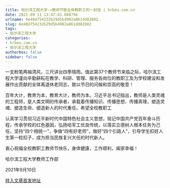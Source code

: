 ```yaml
---
title: 哈尔滨工程大学->教师节致全体教职工的一封信 | hrbeu.com.cn
date: 2021-09-11 13:47:41.088796
urlname: 6e48d754232b29d5b4902a861dd82802
slug: 6e48d754232b29d5b4902a861dd82802
tags: 
- 哈尔滨工程大学
categories:
- hrbeu.com.cn
- 哈尔滨工程大学
authorbox: false
sidebar: false
---
```

一支粉笔两袖清风，三尺讲台四季晴雨。值此第37个教师节来临之际，哈尔滨工程大学谨向辛勤耕耘在教学、科研、管理、服务各岗位的教职工及为学校建设和发展作出贡献的全体离退休老同志，致以节日的问候和崇高的敬意！ 

百年大计，教育为本，教育大计，教师为本。习近平总书记指出，教师是人类灵魂的工程师，是人类文明的传承者，承载着传播知识、传播思想、传播真理，塑造灵魂、塑造生命、塑造新人的时代重任。希望全校教职工
<!--more-->
认真学习贯彻习近平新时代中国特色社会主义思想，铭记中国共产党百年奋斗历程，传承学校的红色基因，弘扬哈军工优良传统，以落实立德树人根本任务为己任，坚持“四个相统一”，争做“四有好老师”，做好“四个引路人”，引导学生扣好人生第一粒扣子，成为担当民族复兴大任的时代新人。 

衷心祝福全校教职工教师节快乐，身体健康，工作顺利，阖家幸福！ 

哈尔滨工程大学教师工作部 

2021年9月10日



[转入文章首发地址](http://gongxue.cn/info/1141/67685.htm)